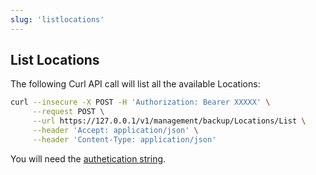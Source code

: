 ```yaml
---
slug: 'listlocations'
---
```


## List Locations

The following Curl API call will list all the available Locations:

```bash
curl --insecure -X POST -H 'Authorization: Bearer XXXXX' \
     --request POST \
     --url https://127.0.0.1/v1/management/backup/Locations/List \
     --header 'Accept: application/json' \
     --header 'Content-Type: application/json'
```

You will need the [authetication string](ref:authentication).